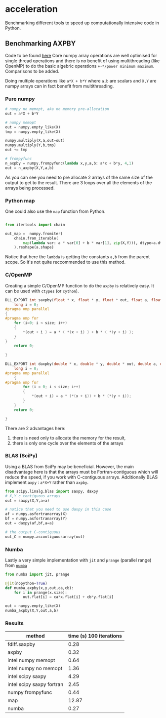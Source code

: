 # acceleration
Benchmarking different tools to speed up computationally intensive code in Python.

## Benchmarking AXPBY

Code to be found [here](https://github.com/paskino/acceleration/blob/master/src/parallel_algebra.py)
Core numpy array operations are well optimised for single thread operations and there is no benefit of using multithreading (like OpenMP) to do the basic algebric operations `+-*/power minimum maximum`. Comparisons to be added.

Doing multiple operations like `a*X + b*Y` where `a,b` are scalars and `X,Y` are numpy arrays can in fact benefit from multithreading. 

### Pure numpy

```python
# numpy no memopt, aka no memory pre-allocation
out = a*X + b*Y

# numpy memopt
out = numpy.empty_like(X)
tmp = numpy.empty_like(X)

numpy.multiply(X,a,out=out)
numpy.multiply(Y,b,tmp)
out += tmp

# frompyfunc
n_axpby = numpy.frompyfunc(lambda x,y,a,b: a*x + b*y, 4,1)
out = n_axpby(X,Y,a,b)
```

As you can see you need to pre allocate 2 arrays of the same size of the output to get to the result. There are 3 loops over all the elements of the arrays being processed. 

### Python map

One could also use the `map` function from Python. 

```python

from itertools import chain

out_map =  numpy.fromiter(
    chain.from_iterable(
        map(lambda var: a * var[0] + b * var[1], zip(X,Y))), dtype=a.dtype
	).reshape(a.shape)

```

Notice that here the `lambda` is getting the constants `a,b` from the parent scope. So it's not quite reccommended to use this method.

### C/OpenMP

Creating a simple C/OpenMP function to do the `axpby` is relatively easy. It can be used with `ctypes` (or `cython`).

```c
DLL_EXPORT int saxpby(float * x, float * y, float * out, float a, float b, long size){
    long i = 0;
#pragma omp parallel
{
#pragma omp for
    for (i=0; i < size; i++)
    {
        *(out + i ) = a * ( *(x + i) ) + b * ( *(y + i) ); 
    }
}
    return 0;
    
}

DLL_EXPORT int daxpby(double * x, double * y, double * out, double a, double b, long size) {
	long i = 0;
#pragma omp parallel
	{
#pragma omp for
		for (i = 0; i < size; i++)
		{
			*(out + i) = a * (*(x + i)) + b * (*(y + i));
		}
	}
	return 0;

}
```

There are 2 advantages here: 
1. there is need only to allocate the memory for the result, 
2. there is only one cycle over the elements of the arrays

### BLAS (SciPy)

Using a BLAS from SciPy may be beneficial. However, the main disadvantage here is that the arrays must be Fortran-contiguous which will reduce the speed, if you work with C-contiguous arrays. Additionally BLAS implement `axpy` : `a*X+Y` rather than `axpby`.

```python
from scipy.linalg.blas import saxpy, daxpy
# X,Y c contiguous arrays
out = saxpy(X,Y,a=a)

# notice that you need to use daxpy in this case
af = numpy.asfortranarray(X)
bf = numpy.asfortranarray(Y)
out = daxpy(af,bf,a=a)

# the output C-contiguous
out_C = numpy.ascontiguousarray(out)
```
### Numba

Lastly a very simple implementation with `jit` and `prange` (parallel range) from [`numba`](https://numba.pydata.org/)

```python
from numba import jit, prange

@jit(nopython=True)
def numba_axpby(x,y,out,ca,cb):
    for i in prange(x.size):
        out.flat[i] = ca*x.flat[i] + cb*y.flat[i]

out = numpy.empty_like(X)
numba_axpby(X,Y,out,a,b)


```

### Results

|method|time (s) 100 iterations|
|--|--|
|fdiff.saxpby| 0.28|
|axpby |0.32|
|intel numpy memopt |0.64|
|intel numpy no memopt |1.36|
|intel scipy saxpy |4.29|
|intel scipy saxpy fortran |2.45|
|numpy frompyfunc | 0.44|
|map |12.87|
|numba| 0.27|
